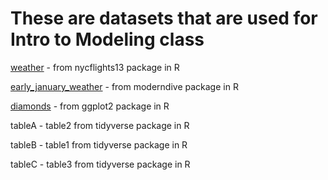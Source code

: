 # These are datasets that are used for Intro to Modeling class

  [weather](https://rdrr.io/cran/nycflights13/man/weather.html) - from nycflights13 package in R 
  
  [early_january_weather](https://rdrr.io/cran/moderndive/man/early_january_weather.html) - from moderndive package in R    

  [diamonds](https://www.rdocumentation.org/packages/ggplot2/versions/3.5.0/topics/diamonds) - from ggplot2 package in R    

  tableA - table2 from tidyverse package in R

  tableB - table1 from tidyverse package in R

  tableC - table3 from tidyverse package in R

